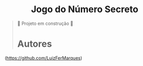 <h1 align="center"> Jogo do Número Secreto  </h1>

> :construction: Projeto em construção :construction:
>
> # Autores
(https://github.com/LuizFerMarques)  

